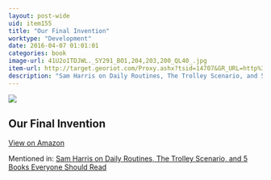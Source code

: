 ```yaml
---
layout: post-wide
uid: item155
title: "Our Final Invention"
worktype: "Development"
date: 2016-04-07 01:01:01
categories: book
image-url: 41U2o1TDJWL._SY291_BO1,204,203,200_QL40_.jpg
item-url: http://target.georiot.com/Proxy.ashx?tsid=14707&GR_URL=http%3A%2F%2Fwww.amazon.com%2FOur-Final-Invention-Artificial-Intelligence%2Fdp%2F0312622376%2F
description: "Sam Harris on Daily Routines, The Trolley Scenario, and 5 Books Everyone Should Read"
---
```

<a href="http://target.georiot.com/Proxy.ashx?tsid=14707&GR_URL=http%3A%2F%2Fwww.amazon.com%2FOur-Final-Invention-Artificial-Intelligence%2Fdp%2F0312622376%2F" target="blank"><img src="../../../../img/thumbs/41U2o1TDJWL._SY291_BO1,204,203,200_QL40_.jpg" class="prod-img"></a>
<h2>Our Final Invention</h2>
<p><a class="btn btn-primary" href="http://target.georiot.com/Proxy.ashx?tsid=14707&GR_URL=http%3A%2F%2Fwww.amazon.com%2FOur-Final-Invention-Artificial-Intelligence%2Fdp%2F0312622376%2F" target="blank">View on Amazon</a><p>
<p>Mentioned in: <a href="http://fourhourworkweek.com/2015/07/08/sam-harris-on-daily-routines-the-trolley-scenario-and-5-books-everyone-should-read/" target="blank">Sam Harris on Daily Routines, The Trolley Scenario, and 5 Books Everyone Should Read</a></p>
